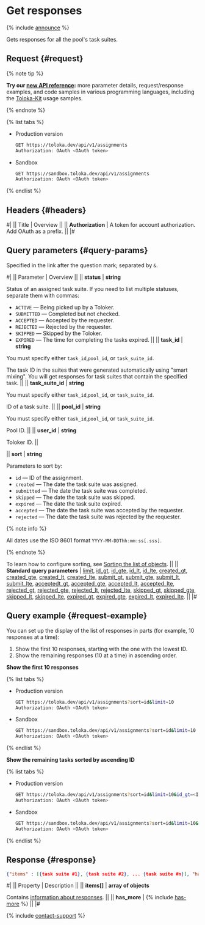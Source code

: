 # Get responses

{% include [announce](../_includes/announce.md) %}

Gets responses for all the pool's task suites.

## Request {#request}

{% note tip %}

**Try our [new API reference](https://toloka.ai/docs/api/api-reference/#get-/assignments):** more parameter details, request/response examples, and code samples in various programming languages, including the [Toloka-Kit](../../toloka-kit/index.md) usage samples.

{% endnote %}

{% list tabs %}

- Production version

  ```bash
  GET https://toloka.dev/api/v1/assignments
  Authorization: OAuth <OAuth token>
  ```

- Sandbox

  ```bash
  GET https://sandbox.toloka.dev/api/v1/assignments
  Authorization: OAuth <OAuth token>
  ```

{% endlist %}

## Headers {#headers}

#|
|| Title | Overview ||
|| **Authorization** | A token for account authorization. Add OAuth as a prefix. ||
|#

## Query parameters {#query-params}

Specified in the link after the question mark; separated by `&`.

#|
|| Parameter | Overview ||
|| **status** | **string**

Status of an assigned task suite. If you need to list multiple statuses, separate them with commas:

- `ACTIVE` — Being picked up by a Toloker.
- `SUBMITTED` — Completed but not checked.
- `ACCEPTED` — Accepted by the requester.
- `REJECTED` — Rejected by the requester.
- `SKIPPED` — Skipped by the Toloker.
- `EXPIRED` — The time for completing the tasks expired. ||
|| **task_id** | **string**

You must specify either `task_id`,`pool_id`, or `task_suite_id`.

The task ID in the suites that were generated automatically using "smart mixing". You will get responses for task suites that contain the specified task. ||
|| **task_suite_id** | **string**

You must specify either `task_id`,`pool_id`, or `task_suite_id`.

ID of a task suite. ||
|| **pool_id** | **string**

You must specify either `task_id`,`pool_id`, or `task_suite_id`.

Pool ID. ||
|| **user_id** | **string**

Toloker ID. ||

|| **sort** | **string**

Parameters to sort by:

- `id` — ID of the assignment.
- `created` — The date the task suite was assigned.
- `submitted` — The date the task suite was completed.
- `skipped` — The date the task suite was skipped.
- `expired` — The date the task suite expired.
- `accepted` — The date the task suite was accepted by the requester.
- `rejected` — The date the task suite was rejected by the requester.

{% note info %}

All dates use the ISO 8601 format `YYYY-MM-DDThh:mm:ss[.sss]`.

{% endnote %}

To learn how to configure sorting, see [Sorting the list of objects](sorting.md). ||
|| **Standard query parameters** | [limit](standard-query-parameters.md#limit),  [id_gt](standard-query-parameters.md#id_gt), [id_gte](standard-query-parameters.md#id_gte), [id_lt](standard-query-parameters.md#id_lt), [id_lte](standard-query-parameters.md#id_lte), [created_gt](standard-query-parameters.md#created_gt), [created_gte](standard-query-parameters.md#created_gte), [created_lt](standard-query-parameters.md#created_lt), [created_lte](standard-query-parameters.md#created_lte), [submit_gt](standard-query-parameters.md#submit_gt), [submit_gte](standard-query-parameters.md#submit_gte), [submit_lt](standard-query-parameters.md#submit_lt), [submit_lte](standard-query-parameters.md#submit_lte), [acceptedt_gt](standard-query-parameters.md#accepted_gt), [accepted_gte](standard-query-parameters.md#accepted_gte), [accepted_lt](standard-query-parameters.md#accepted_lt), [accepted_lte](standard-query-parameters.md#accepted_lte), [rejected_gt](standard-query-parameters.md#rejected_gt), [rejected_gte](standard-query-parameters.md#rejected_gte), [rejected_lt](standard-query-parameters.md#rejected_lt), [rejected_lte](standard-query-parameters.md#rejected_lte), [skipped_gt](standard-query-parameters.md#skipped_gt), [skipped_gte](standard-query-parameters.md#skipped_gte), [skipped_lt](standard-query-parameters.md#skipped_lt), [skipped_lte](standard-query-parameters.md#skipped_lte), [expired_gt](standard-query-parameters.md#expired_gt), [expired_gte](standard-query-parameters.md#expired_gte), [expired_lt](standard-query-parameters.md#expired_lt), [expired_lte](standard-query-parameters.md#expired_lte). ||
|#

## Query example {#request-example}

You can set up the display of the list of responses in parts (for example, 10 responses at a time):

1. Show the first 10 responses, starting with the one with the lowest ID.
1. Show the remaining responses (10 at a time) in ascending order.

**Show the first 10 responses**

{% list tabs %}

- Production version

  ```bash
  GET https://toloka.dev/api/v1/assignments?sort=id&limit=10
  Authorization: OAuth <OAuth token>
  ```

- Sandbox

  ```bash
  GET https://sandbox.toloka.dev/api/v1/assignments?sort=id&limit=10
  Authorization: OAuth <OAuth token>
  ```

{% endlist %}

**Show the remaining tasks sorted by ascending ID**

{% list tabs %}

- Production version

  ```bash
  GET https://toloka.dev/api/v1/assignments?sort=id&limit=10&id_gt=<ID of the last task suite from the previous response>
  Authorization: OAuth <OAuth token>
  ```

- Sandbox

  ```bash
  GET https://sandbox.toloka.dev/api/v1/assignments?sort=id&limit=10&id_gt=<ID of the last task suite from the previous response>
  Authorization: OAuth <OAuth token>
  ```

{% endlist %}

## Response {#response}

```json
{"items" : [{task suite #1}, {task suite #2}, ... {task suite #n}], "has_more": true}
```

#|
|| Property | Description ||
|| **items[]** | **array of objects**

Contains [information about responses](get-assignment-id.md). ||
|| **has_more** | {% include [has-more](../_includes/has-more.md) %} ||
|#

{% include [contact-support](../../guide/_includes/contact-support.md) %}